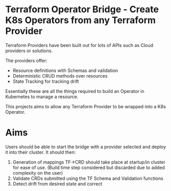 # Terraform Operator Bridge - Create K8s Operators from any Terraform Provider

Terraform Providers have been built out for lots of APIs such as Cloud providers or solutions. 

The providers offer: 
- Resource definitions with Schemas and validation
- Deterministic CRUD methods over resources
- State Tracking for tracking drift

Essentially these are all the things required to build an Operator in Kubernetes to manage a resource. 

This projects aims to allow any Terraform Provider to be wrapped into a K8s Operator. 

# Aims

Users should be able to start the bridge with a provider selected and deploy it into their cluster. It should then:

1. Generation of mappings TF->CRD should take place at startup/in cluster for ease of use. (Build time step considered but discarded due to added complexity on the user)
2. Validate CRDs submitted using the TF Schema and Validation functions
3. Detect drift from desired state and correct

